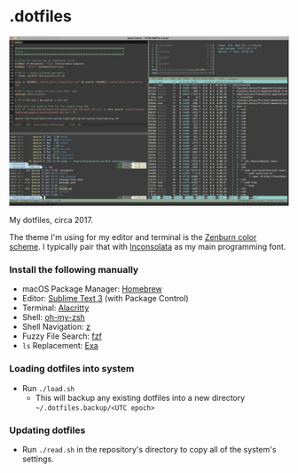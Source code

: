 # .dotfiles

<div align="center">
<img src="https://github.com/danyim/dotfiles/raw/master/screenshot.png" alt="screenshot" />
</div>

My dotfiles, circa 2017.

The theme I'm using for my editor and terminal is the [Zenburn color scheme](http://kippura.org/zenburnpage/). I typically pair that with [Inconsolata](http://levien.com/type/myfonts/inconsolata.html) as my main programming font.

### Install the following manually
  - macOS Package Manager: [Homebrew](https://brew.sh/)
  - Editor: [Sublime Text 3](https://www.sublimetext.com/3) (with Package Control)
  - Terminal: [Alacritty](https://github.com/jwilm/alacritty)
  - Shell: [oh-my-zsh](https://github.com/robbyrussell/oh-my-zsh)
  - Shell Navigation: [z](https://github.com/rupa/z)
  - Fuzzy File Search: [fzf](https://github.com/junegunn/fzf)
  - `ls` Replacement: [Exa](https://github.com/ogham/exa)

### Loading dotfiles into system
- Run `./load.sh`
    - This will backup any existing dotfiles into a new directory `~/.dotfiles.backup/<UTC epoch>`

### Updating dotfiles
- Run `./read.sh` in the repository's directory to copy all of the system's settings.
